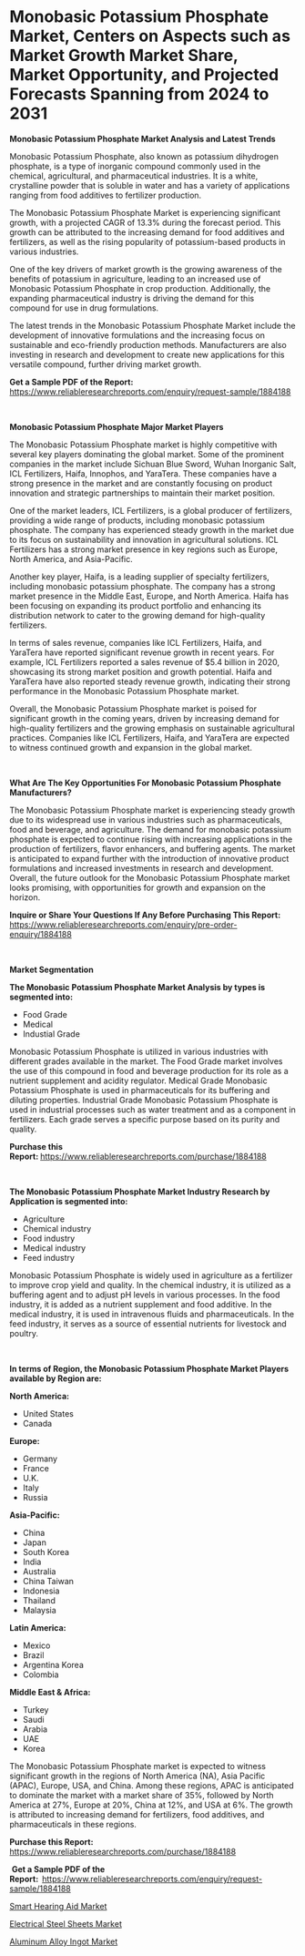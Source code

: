 <p><h1>Monobasic Potassium Phosphate Market, Centers on Aspects such as Market Growth Market Share, Market Opportunity, and Projected Forecasts Spanning from 2024 to 2031</h1></p><p><strong>Monobasic Potassium Phosphate Market Analysis and Latest Trends</strong></p>
<p><p>Monobasic Potassium Phosphate, also known as potassium dihydrogen phosphate, is a type of inorganic compound commonly used in the chemical, agricultural, and pharmaceutical industries. It is a white, crystalline powder that is soluble in water and has a variety of applications ranging from food additives to fertilizer production.</p><p>The Monobasic Potassium Phosphate Market is experiencing significant growth, with a projected CAGR of 13.3% during the forecast period. This growth can be attributed to the increasing demand for food additives and fertilizers, as well as the rising popularity of potassium-based products in various industries.</p><p>One of the key drivers of market growth is the growing awareness of the benefits of potassium in agriculture, leading to an increased use of Monobasic Potassium Phosphate in crop production. Additionally, the expanding pharmaceutical industry is driving the demand for this compound for use in drug formulations.</p><p>The latest trends in the Monobasic Potassium Phosphate Market include the development of innovative formulations and the increasing focus on sustainable and eco-friendly production methods. Manufacturers are also investing in research and development to create new applications for this versatile compound, further driving market growth.</p></p>
<p><strong>Get a Sample PDF of the Report:&nbsp;</strong> <a href="https://www.reliableresearchreports.com/enquiry/request-sample/1884188">https://www.reliableresearchreports.com/enquiry/request-sample/1884188</a></p>
<p>&nbsp;</p>
<p><strong>Monobasic Potassium Phosphate Major Market Players</strong></p>
<p><p>The Monobasic Potassium Phosphate market is highly competitive with several key players dominating the global market. Some of the prominent companies in the market include Sichuan Blue Sword, Wuhan Inorganic Salt, ICL Fertilizers, Haifa, Innophos, and YaraTera. These companies have a strong presence in the market and are constantly focusing on product innovation and strategic partnerships to maintain their market position.</p><p>One of the market leaders, ICL Fertilizers, is a global producer of fertilizers, providing a wide range of products, including monobasic potassium phosphate. The company has experienced steady growth in the market due to its focus on sustainability and innovation in agricultural solutions. ICL Fertilizers has a strong market presence in key regions such as Europe, North America, and Asia-Pacific.</p><p>Another key player, Haifa, is a leading supplier of specialty fertilizers, including monobasic potassium phosphate. The company has a strong market presence in the Middle East, Europe, and North America. Haifa has been focusing on expanding its product portfolio and enhancing its distribution network to cater to the growing demand for high-quality fertilizers.</p><p>In terms of sales revenue, companies like ICL Fertilizers, Haifa, and YaraTera have reported significant revenue growth in recent years. For example, ICL Fertilizers reported a sales revenue of $5.4 billion in 2020, showcasing its strong market position and growth potential. Haifa and YaraTera have also reported steady revenue growth, indicating their strong performance in the Monobasic Potassium Phosphate market.</p><p>Overall, the Monobasic Potassium Phosphate market is poised for significant growth in the coming years, driven by increasing demand for high-quality fertilizers and the growing emphasis on sustainable agricultural practices. Companies like ICL Fertilizers, Haifa, and YaraTera are expected to witness continued growth and expansion in the global market.</p></p>
<p>&nbsp;</p>
<p><strong>What Are The Key Opportunities For Monobasic Potassium Phosphate Manufacturers?</strong></p>
<p><p>The Monobasic Potassium Phosphate market is experiencing steady growth due to its widespread use in various industries such as pharmaceuticals, food and beverage, and agriculture. The demand for monobasic potassium phosphate is expected to continue rising with increasing applications in the production of fertilizers, flavor enhancers, and buffering agents. The market is anticipated to expand further with the introduction of innovative product formulations and increased investments in research and development. Overall, the future outlook for the Monobasic Potassium Phosphate market looks promising, with opportunities for growth and expansion on the horizon.</p></p>
<p><strong>Inquire or Share Your Questions If Any Before Purchasing This Report:</strong> <a href="https://www.reliableresearchreports.com/enquiry/pre-order-enquiry/1884188">https://www.reliableresearchreports.com/enquiry/pre-order-enquiry/1884188</a></p>
<p>&nbsp;</p>
<p><strong>Market Segmentation</strong></p>
<p><strong>The Monobasic Potassium Phosphate Market Analysis by types is segmented into:</strong></p>
<p><ul><li>Food Grade</li><li>Medical</li><li>Industial Grade</li></ul></p>
<p><p>Monobasic Potassium Phosphate is utilized in various industries with different grades available in the market. The Food Grade market involves the use of this compound in food and beverage production for its role as a nutrient supplement and acidity regulator. Medical Grade Monobasic Potassium Phosphate is used in pharmaceuticals for its buffering and diluting properties. Industrial Grade Monobasic Potassium Phosphate is used in industrial processes such as water treatment and as a component in fertilizers. Each grade serves a specific purpose based on its purity and quality.</p></p>
<p><strong>Purchase this Report:&nbsp;</strong><a href="https://www.reliableresearchreports.com/purchase/1884188">https://www.reliableresearchreports.com/purchase/1884188</a></p>
<p>&nbsp;</p>
<p><strong>The Monobasic Potassium Phosphate Market Industry Research by Application is segmented into:</strong></p>
<p><ul><li>Agriculture</li><li>Chemical industry</li><li>Food industry</li><li>Medical industry</li><li>Feed industry</li></ul></p>
<p><p>Monobasic Potassium Phosphate is widely used in agriculture as a fertilizer to improve crop yield and quality. In the chemical industry, it is utilized as a buffering agent and to adjust pH levels in various processes. In the food industry, it is added as a nutrient supplement and food additive. In the medical industry, it is used in intravenous fluids and pharmaceuticals. In the feed industry, it serves as a source of essential nutrients for livestock and poultry.</p></p>
<p>&nbsp;</p>
<p><strong>In terms of Region, the Monobasic Potassium Phosphate Market Players available by Region are:</strong></p>
<p>
    <p> <strong> North America: </strong>
        <ul>
            <li>United States</li>
            <li>Canada</li>
        </ul>
        </p> 
    <p> <strong> Europe: </strong>
        <ul>
            <li>Germany</li>
            <li>France</li>
            <li>U.K.</li>
            <li>Italy</li>
            <li>Russia</li>
        </ul>
        </p> 
    <p> <strong> Asia-Pacific: </strong>
        <ul>
            <li>China</li>
            <li>Japan</li>
            <li>South Korea</li>
            <li>India</li>
            <li>Australia</li>
            <li>China Taiwan</li>
            <li>Indonesia</li>
            <li>Thailand</li>
            <li>Malaysia</li>
        </ul>
        </p> 
    <p> <strong> Latin America: </strong>
        <ul>
            <li>Mexico</li>
            <li>Brazil</li>
            <li>Argentina Korea</li>
            <li>Colombia</li>
        </ul>
        </p> 
    <p> <strong> Middle East & Africa: </strong>
        <ul>
            <li>Turkey</li>
            <li>Saudi</li>
            <li>Arabia</li>
            <li>UAE</li>
            <li>Korea</li>
        </ul>
    </p>
    </p>
<p><p>The Monobasic Potassium Phosphate market is expected to witness significant growth in the regions of North America (NA), Asia Pacific (APAC), Europe, USA, and China. Among these regions, APAC is anticipated to dominate the market with a market share of 35%, followed by North America at 27%, Europe at 20%, China at 12%, and USA at 6%. The growth is attributed to increasing demand for fertilizers, food additives, and pharmaceuticals in these regions.</p></p>
<p><strong>Purchase this Report: </strong><a href="https://www.reliableresearchreports.com/purchase/1884188">https://www.reliableresearchreports.com/purchase/1884188</a></p>
<p>&nbsp;<strong>Get a Sample PDF of the Report:&nbsp;&nbsp;</strong><a href="https://www.reliableresearchreports.com/enquiry/request-sample/1884188">https://www.reliableresearchreports.com/enquiry/request-sample/1884188</a></p>
<p><strong></strong></p>
<p><p><a href="https://metal-farmhouse-e95.notion.site/Insights-into-Smart-Hearing-Aid-Market-Size-Analysing-Market-Share-Trends-and-Growth-from-2024-to-bf66b4fd63654023b3f23a58569d56c4">Smart Hearing Aid Market</a></p><p><a href="https://github.com/mbisetmhermsr/Market-Research-Report-List-1/blob/main/electrical-steel-sheets-market.md">Electrical Steel Sheets Market</a></p><p><a href="https://github.com/zjyglelu/Market-Research-Report-List-1/blob/main/aluminum-alloy-ingot-market.md">Aluminum Alloy Ingot Market</a></p></p>